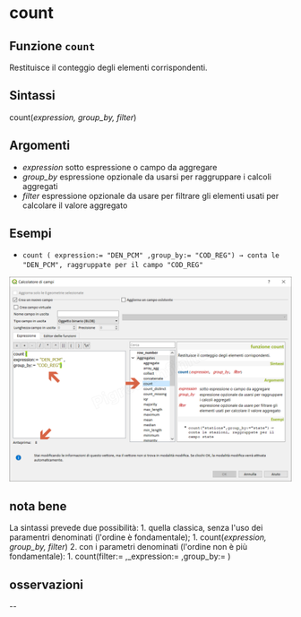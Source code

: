 # count

## Funzione `count`

Restituisce il conteggio degli elementi corrispondenti.

## Sintassi

count\(_expression, group\_by, filter_\)

## Argomenti

* _expression_ sotto espressione o campo da aggregare
* _group\_by_ espressione opzionale da usarsi per raggruppare i calcoli aggregati
* _filter_ espressione opzionale da usare per filtrare gli elementi usati per calcolare il valore aggregato

## Esempi

* `count ( expression:= "DEN_PCM" ,group_by:= "COD_REG") → conta le "DEN_PCM", raggruppate per il campo "COD_REG"`

![](../../../.gitbook/assets/count1.png)

## nota bene

La sintassi prevede due possibilità: 1. quella classica, senza l'uso dei paramentri denominati \(l'ordine è fondamentale\); 1. count\(_expression, group\_by, filter_\) 2. con i parametri denominati \(l'ordine non è più fondamentale\): 1. count\(filter:= ,\_expression:= ,group\_by:= \)

## osservazioni

--

